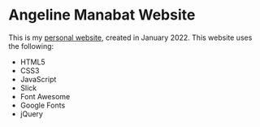 # Angeline Manabat Website
This is my [personal website](https://angeline-m.github.io/portfolio/), created in January 2022. This website uses the following:

- HTML5
- CSS3
- JavaScript
- Slick
- Font Awesome
- Google Fonts
- jQuery
